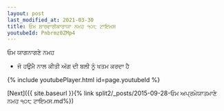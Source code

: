 ```yaml
---
layout: post
last_modified_at: 2021-03-30
title: ਓਮ ਸ਼ਾਰਵਾਰੀਕਾਰਾਯਾ ਨਮਹ ੧੦੮ ਟਾਇਮਸ
youtubeId: Pnbrmz0ZMp4
---
```

 
 
 ਓਮ ਯਾਗਨਾਗਣੇ ਨਮਹ  
 
 -  ਜੋ ਹਉਮੈ ਨਾਲ ਕੀਤੀ ਅੱਗ ਦੀ ਬਲੀ ਨੂੰ ਖਤਮ ਕਰਦਾ ਹੈ 
 
  
 
  
 
 
 
 
 
 


{% include youtubePlayer.html id=page.youtubeId %}
 
[Next]({{ site.baseurl }}{% link  split2/_posts/2015-09-28-ਓਮ ਅਪ੍ਰਮੇਯਾਤਮਾਣੇ ਨਮਹ ੧੦੮ ਟਾਇਮਸ.md%})
 
